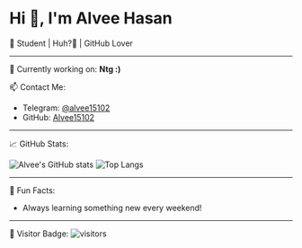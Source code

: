 Hi 👋, I'm Alvee Hasan
======================

🎯 Student | Huh?🤔 | GitHub Lover

---

🔭 Currently working on: **Ntg :)**

📫 Contact Me:
- Telegram: [@alvee15102](https://t.me/alvee15102)
- GitHub: [Alvee15102](https://github.com/Alvee15102)
---

📈 GitHub Stats:

![Alvee's GitHub stats](https://github-readme-stats.vercel.app/api?username=Alvee15102&show_icons=true&theme=github_dark)
![Top Langs](https://github-readme-stats.vercel.app/api/top-langs/?username=Alvee15102&layout=compact&theme=github_dark)

---

🧩 Fun Facts:
- Always learning something new every weekend!

---

👀 Visitor Badge:
![visitors](https://visitor-badge.laobi.icu/badge?page_id=Alvee15102)
